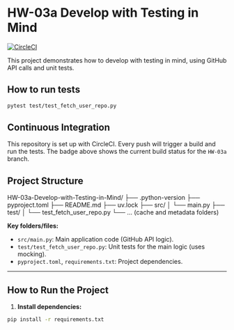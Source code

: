 # HW-03a Develop with Testing in Mind

[![CircleCI](https://circleci.com/gh/endiesworld/codes.svg?style=svg)](https://circleci.com/gh/endiesworld/codes)

This project demonstrates how to develop with testing in mind, using GitHub API calls and unit tests.

## How to run tests

```bash
pytest test/test_fetch_user_repo.py
```

## Continuous Integration

This repository is set up with CircleCI. Every push will trigger a build and run the tests. The badge above shows the current build status for the `HW-03a` branch.

## Project Structure

HW-03a-Develop-with-Testing-in-Mind/
├── .python-version
├── pyproject.toml
├── README.md
├── uv.lock
├── src/
│   └── main.py
├── test/
│   └── test_fetch_user_repo.py
└── ... (cache and metadata folders)


**Key folders/files:**

- `src/main.py`: Main application code (GitHub API logic).
- `test/test_fetch_user_repo.py`: Unit tests for the main logic (uses mocking).
- `pyproject.toml`, `requirements.txt`: Project dependencies.

---

## How to Run the Project

1. **Install dependencies:**

```bash
pip install -r requirements.txt
```
